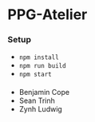 # PPG-Atelier

### Setup

 - `npm install`
 - `npm run build`
 - `npm start`

####

 - Benjamin Cope
 - Sean Trinh
 - Zynh Ludwig